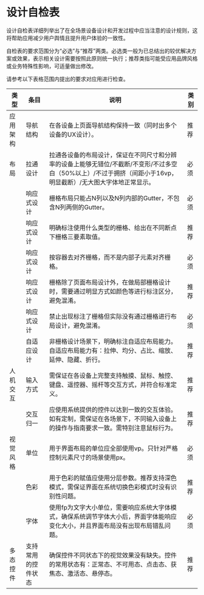 # 设计自检表

设计自检表详细列举出了在全场景设备设计和开发过程中应当注意的设计规则，这将帮助应用减少用户舆情且提升用户体验的一致性。


自检表的要求范围分为“必选”与“推荐”两类。必选类一般为已总结出的较优解决方案或效果，表示相关设计需要按照此原则统一执行；推荐类指可能受应用品牌风格或业务特殊性影响，可适量做出修改。


请参考以下表格范围内提出的要求对应用进行检查。


  | **类型** | **条目** | **说明** |**类别** | 
| -------- | -------- | -------- | -------- |
| 应用架构 | 导航结构 | 在各设备上页面导航结构保持一致（同时出多个设备的UX设计）。 | 推荐 | 
| 布局 | 拉通设计 | 拉通各设备的布局设计，保证在不同尺寸和分辨率的设备上能够无错位/不截断/不变形/不过多空白（50%以上）/不过于拥挤（间距小于16vp，明显截断）/无大图大字体地正常显示。 | 必须 | 
| | 响应式设计 | 栅格布局只能占N列以及N列内部的Gutter，不包含N列两侧的Gutter。 | 必须 | 
| | 响应式设计 | 明确标注使用什么类型的栅格、给出在不同断点下栅格三要素取值。 | 推荐 | 
| | 响应式设计 | 按容器去对齐栅格，而不是内部子元素对齐栅格。 | 必须 | 
| | 响应式设计 | 栅格除了页面布局设计外，在做局部栅格设计时，需要通过明显方式如颜色等进行标注区分，避免混淆。 | 推荐 | 
| | 响应式设计 | 禁止出现标注了栅格但实际没有通过栅格进行布局设计，避免混淆。 | 必须 | 
| | 自适应设计 | 非栅格设计场景下，明确标注自适应布局能力。自适应布局能力有：拉伸、均分、占比、缩放、延伸、隐藏、折行。 | 推荐 | 
| 人机交互 | 输入方式 | 需保证在各设备上完整支持触摸、鼠标、触控、键盘、遥控器、摇杆等交互方式，并符合标准定义。 | 推荐 | 
| | 交互归一 | 应使用系统提供的控件以达到一致的交互体验。如有定制，需保证在各场景下，不同输入设备上的操作与指南要求一致。需特别注意鼠标行为。 | 推荐 | 
| 视觉风格 | 单位 | 用于界面布局的单位应全部使用vp。只针对严格控制元素尺寸的场景使用px。 | 必须 | 
| | 色彩 | 用于色彩的赋值应使用分层参数。推荐支持深色模式，需保证界面在系统切换色彩模式时没有识别性问题。 | 推荐 | 
| | 字体 | 使用fp为文字大小单位，需要响应系统大字体模式，确保系统调节字体大小后，界面字体能响应变化大小，并且界面布局没有出现布局错乱问题。 | 必须 | 
| 多态控件 | 支持常用的控件状态 | 确保控件不同状态下的视觉效果没有缺失。控件的常用状态有：正常态、不可用态、点击态、获焦态、激活态、悬停态。 | 推荐 | 
